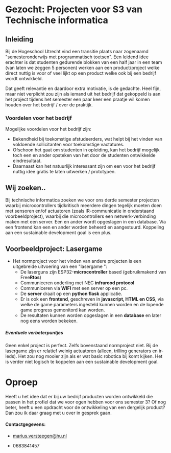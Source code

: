 # Gezocht: Projecten voor S3 van Technische informatica

## Inleiding

Bij de Hogeschool Utrecht vind een transitie plaats naar zogenaamd "semesteronderwijs met programmatisch toetsen". Een leidend idee erachter is dat studenten gedurende blokken van een half jaar in een team (van laten we zeggen 5 personen) werken aan een product/project welke direct nuttig is voor of veel lijkt op een product welke ook bij een bedrijf wordt ontwikkeld.

Dat geeft relevantie en daardoor extra motivatie, is de gedachte.
Heel fijn, maar niet verplicht zou zijn als iemand uit het bedrijf dat gekoppeld is aan het project tijdens het semester een paar keer een praatje wil komen houden over het bedrijf / over de praktijk.

### Voordelen voor het bedrijf

Mogelijke voordelen voor het bedrijf zijn:

- Bekendheid bij toekomstige afstudeerders, wat helpt bij het vinden van voldoende sollicitanten voor toekomstige vactatures. 
- Ofschoon het gaat om studenten in opleiding, kan het bedrijf mogelijk toch een en ander opsteken van het door de studenten ontwikkelde eindresultaat. 
- Daarnaast kan het natuurlijk interessant zijn om een voor het bedrijf nuttig idee gratis te laten uitwerken / prototypen.

## Wij zoeken..

Bij technische informatica zoeken we voor ons derde semester projecten waarbij microcontrollers tijdkritisch meerdere dingen tegelijk moeten doen met sensoren en/of actuatoren (zoals IR-communicatie in onderstaand voorbeeldproject), waarbij die microcontrollers een netwerk-verbinding maken met een server. Een en ander wordt opgeslagen in een database. Via een frontend kan een en ander worden beheerd en aangestuurd. Koppeling aan een sustainable development goal is een plus.

## Voorbeeldproject: Lasergame

- Het normproject voor het vinden van andere projecten is een uitgebreide uitvoering van een "lasergame ":
  - De laserguns zijn ESP32-**microcontroller** based (gebruikmakend van Free**Rtos**)
  - Communiceren onderling met NEC **infrarood protocol**
  - Communiceren via **WIFI** met een server op een pc.
  - De **server** draait op een **python flask** applicatie.
  - Er is ook een **frontend**, geschreven in **javascript, HTML en CSS**, via welke de game parameters ingesteld kunnen worden en de lopende game progress gemonitord kan worden.
  - De resultaten kunnen worden opgeslagen in een **database** en later nog eens worden bekeken.

##### Eventuele verbeterpuntjes

Geen enkel project is perfect. Zelfs bovenstaand normproject niet. Bij de lasergame zijn er relatief weinig actuatoren (alleen, trilling generators en ir-leds). Het zou nog mooier zijn als er wat basic robotica bij komt kijken. Het is verder niet logisch te koppelen aan een sustainable development goal.

# Oproep

Heeft u het idee dat er bij uw bedrijf producten worden ontwikkeld die passen in het profiel dat we voor ogen hebben voor ons semester 3? Of nog beter, heeft u een opdracht voor de ontwikkeling van een dergelijk product? Dan zou ik daar graag met u over in gesprek gaan.

#### Contactgegevens:

- marius.versteegen@hu.nl

- 0683841457
